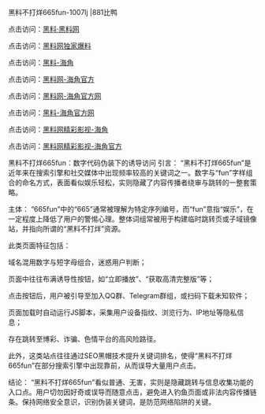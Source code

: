黑料不打烊665fun-1007lj |881比鸭

点击访问：<a href="https://heiliaolvzlu3.pages.dev">黑料·黑料网</a>

点击访问：<a href="https://heiliaoyvnrda.pages.dev">黑料网独家爆料</a>

点击访问：<a href="https://heiliaokof3cy.pages.dev">黑料-海角</a>

点击访问：<a href="https://heiliaotlyq53.pages.dev">黑料网-海角官方</a>

点击访问：<a href="https://heiliao3gvg9x.pages.dev">黑料网-海角官方网</a>

点击访问：<a href="https://jha.pages.dev/">黑料-海角官方网</a>

点击访问：<a href="https://heiliaoxfe5rb.pages.dev">黑料网精彩影视-海角</a>

点击访问：<a href="https://heiliaoubleqx.pages.dev">黑料网精彩影视-海角官方</a>

黑料不打烊665fun：数字代码伪装下的诱导访问
引言：
“黑料不打烊665fun”是近年来在搜索引擎和社交媒体中出现频率较高的关键词之一。数字与“fun”字样组合的命名方式，表面看似娱乐轻松，实则隐藏了内容传播者绕审与跳转的一整套策略。

主体：
“665fun”中的“665”通常被理解为特定序列编号，而“fun”意指“娱乐”，在一定程度上降低了用户的警惕心理。整体词组常被用于构建临时跳转页或子域镜像站，并指向所谓的“黑料不打烊”资源。

此类页面特征包括：

域名混用数字与短字母组合，迷惑用户判断；

页面中往往布满诱导性按钮，如“立即播放”、“获取高清完整版”等；

点击按钮后，用户被引导至加入QQ群、Telegram群组，或扫码下载未知软件；

页面加载时自动运行JS脚本，采集用户设备指纹、浏览行为、IP地址等隐私信息；

存在跳转至博彩、诈骗、色情平台的高风险路径。

此外，这类站点往往通过SEO黑帽技术提升关键词排名，使得“黑料不打烊665fun”在部分搜索引擎中出现靠前，从而误导大量用户点击。

结论：
“黑料不打烊665fun”看似普通、无害，实则是隐藏跳转与信息收集功能的入口点。用户切勿因好奇或误导而随意点击，避免进入钓鱼页面或非法内容传播链条。保持网络安全意识，识别伪装关键词，是防范网络陷阱的关键。
